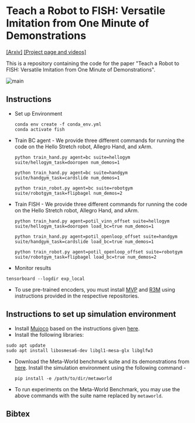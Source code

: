 # Teach a Robot to FISH: Versatile Imitation from One Minute of Demonstrations
[[Arxiv]]() [[Project page and videos]](https://fast-imitation.github.io/)

This is a repository containing the code for the paper "Teach a Robot to FISH: Versatile Imitation from One Minute of Demonstrations".

![main](https://user-images.githubusercontent.com/25313941/222333390-ad424f34-7990-4483-9877-47bb39e5dbe7.gif)

## Instructions
- Set up Environment
  ```
  conda env create -f conda_env.yml
  conda activate fish
  ```
- Train BC agent - We provide three different commands for running the code on the Hello Stretch robot, Allegro Hand, and xArm.
  ```
  python train_hand.py agent=bc suite=hellogym suite/hellogym_task=dooropen num_demos=1
  ```
  ```
  python train_hand.py agent=bc suite=handgym suite/handgym_task=cardslide num_demos=1
  ```
  ```
  python train_robot.py agent=bc suite=robotgym suite/robotgym_task=flipbagel num_demos=2
  ```

- Train FISH - We provide three different commands for running the code on the Hello Stretch robot, Allegro Hand, and xArm.
  ```
  python train_hand.py agent=potil_vinn_offset suite=hellogym suite/hellogym_task=dooropen load_bc=true num_demos=1
  ```
  ```
  python train_hand.py agent=potil_openloop_offset suite=handgym suite/handgym_task=cardslide load_bc=true num_demos=1
  ```
  ```
  python train_robot.py agent=potil_openloop_offset suite=robotgym suite/robotgym_task=flipbagel load_bc=true num_demos=2
  ```
- Monitor results
```
tensorboard --logdir exp_local
```
- To use pre-trained encoders, you must install [MVP](https://github.com/ir413/mvp) and [R3M](https://github.com/facebookresearch/r3m) using instructions provided in the respective repositories.

## Instructions to set up simulation environment
- Install [Mujoco](http://www.mujoco.org/) based on the instructions given [here](https://github.com/facebookresearch/drqv2).
- Install the following libraries:
```
sudo apt update
sudo apt install libosmesa6-dev libgl1-mesa-glx libglfw3
```
- Download the Meta-World benchmark suite and its demonstrations from [here](https://osf.io/4w69f/?view_only=e29b9dc9ea474d038d533c2245754f0c). Install the simulation environment using the following command - 
  ```
  pip install -e /path/to/dir/metaworld
  ```
- To run experiments on the Meta-World Benchmark, you may use the above commands with the suite name replaced by `metaworld`.

## Bibtex
```

```
